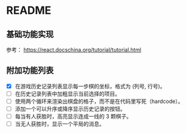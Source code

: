 # README

## 基础功能实现

参考： https://react.docschina.org/tutorial/tutorial.html

## 附加功能列表

- [x] 在游戏历史记录列表显示每一步棋的坐标，格式为 (列号, 行号)。
- [ ] 在历史记录列表中加粗显示当前选择的项目。
- [ ] 使用两个循环来渲染出棋盘的格子，而不是在代码里写死（hardcode）。
- [ ] 添加一个可以升序或降序显示历史记录的按钮。
- [ ] 每当有人获胜时，高亮显示连成一线的 3 颗棋子。
- [ ] 当无人获胜时，显示一个平局的消息。
